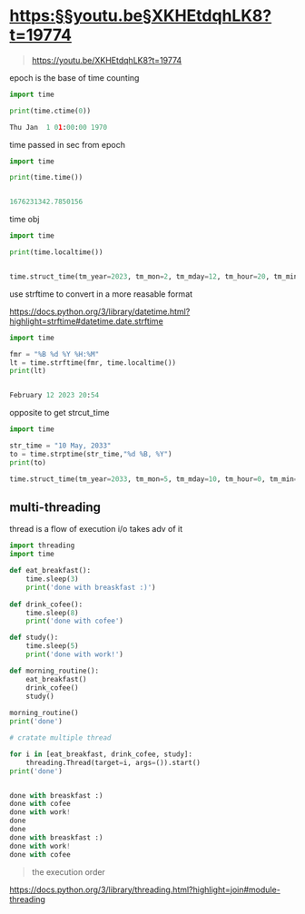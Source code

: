 
# <https:§§youtu.be§XKHEtdqhLK8?t=19774>
> <https://youtu.be/XKHEtdqhLK8?t=19774>

epoch is the base of time counting 

```py
import time

print(time.ctime(0))

Thu Jan  1 01:00:00 1970
```

time passed in sec from epoch

```py
import time

print(time.time())


1676231342.7850156
```

time obj
```py
import time

print(time.localtime())


time.struct_time(tm_year=2023, tm_mon=2, tm_mday=12, tm_hour=20, tm_min=50, tm_sec=49, tm_wday=6, tm_yday=43, tm_isdst=0)
```

use strftime to convert in a more reasable format

https://docs.python.org/3/library/datetime.html?highlight=strftime#datetime.date.strftime


```py
import time

fmr = "%B %d %Y %H:%M"
lt = time.strftime(fmr, time.localtime())
print(lt)


February 12 2023 20:54
```

opposite to get strcut_time

```py
import time

str_time = "10 May, 2033"
to = time.strptime(str_time,"%d %B, %Y")
print(to)

time.struct_time(tm_year=2033, tm_mon=5, tm_mday=10, tm_hour=0, tm_min=0, tm_sec=0, tm_wday=1, tm_yday=130, tm_isdst=-1)
```

## multi-threading

thread is a flow of execution 
i/o takes adv of it 

```py
import threading
import time

def eat_breakfast():
    time.sleep(3)
    print('done with breaskfast :)')
    
def drink_cofee():
    time.sleep(8)
    print('done with cofee')

def study():
    time.sleep(5)
    print('done with work!')

def morning_routine():
    eat_breakfast()
    drink_cofee()
    study()
    
morning_routine()
print('done')

# cratate multiple thread

for i in [eat_breakfast, drink_cofee, study]:
    threading.Thread(target=i, args=()).start()
print('done')


done with breaskfast :)
done with cofee
done with work!
done
done
done with breaskfast :)
done with work!
done with cofee
```

> the execution order

https://docs.python.org/3/library/threading.html?highlight=join#module-threading


